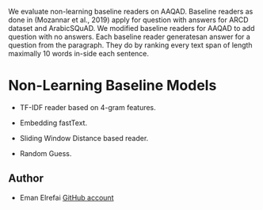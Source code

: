 We  evaluate  non-learning  baseline  readers  on  AAQAD. Baseline readers as done in (Mozannar et al., 2019) apply for question  with  answers  for  ARCD  dataset  and  ArabicSQuAD. We modified baseline readers for AAQAD to add question with no answers. Each baseline reader generatesan answer for a question from the paragraph. They do by ranking every text span of length maximally 10 words in-side each sentence. 

# Non-Learning Baseline Models

- TF-IDF reader based on 4-gram features.

- Embedding fastText.

- Sliding Window Distance based reader.

- Random Guess.

## Author
- Eman Elrefai  [GitHub account](https://github.com/emanlotfy52)
